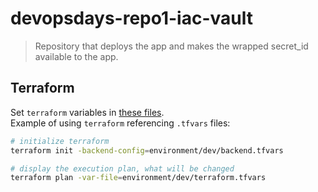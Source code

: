 # devopsdays-repo1-iac-vault

> Repository that deploys the app and makes the wrapped secret_id available to the app.

## Terraform

Set `terraform` variables in [these files](/repo3-iac-myapp-deploy/terraform/environment/dev/).  
Example of using `terraform` referencing `.tfvars` files:

```sh
# initialize terraform
terraform init -backend-config=environment/dev/backend.tfvars

# display the execution plan, what will be changed
terraform plan -var-file=environment/dev/terraform.tfvars
```
